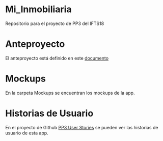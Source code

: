 # Mi_Inmobiliaria
Repositorio para el proyecto de PP3 del IFTS18

# Anteproyecto
El anteproyecto está definido en este [documento](https://github.com/Xeneize1989/Mi_Inmobiliaria/blob/main/Ante%20Proyecto%20Final%20-%20Mi%20Inmobiliaria.pdf)

# Mockups
En la carpeta Mockups se encuentran los mockups de la app.

# Historias de Usuario
En el proyecto de Github [PP3 User Stories](https://github.com/Xeneize1989/Mi_Inmobiliaria/projects/1) se pueden ver las historias de usuario de esta app.
